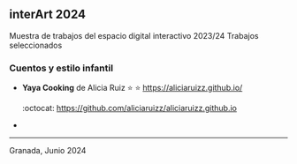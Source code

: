 ## interArt 2024

Muestra de trabajos del espacio digital interactivo 2023/24 Trabajos seleccionados



### Cuentos y estilo infantil
* **Yaya Cooking** de Alicia Ruiz :star: :star:  https://aliciaruizz.github.io/

  :octocat:  https://github.com/aliciaruizz/aliciaruizz.github.io



* 

  
  ----
  
  
  Granada, Junio 2024
  

